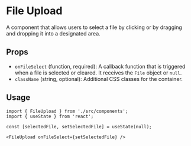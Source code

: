 # File Upload

A component that allows users to select a file by clicking or by dragging and dropping it into a designated area.

## Props

*   `onFileSelect` (function, required): A callback function that is triggered when a file is selected or cleared. It receives the `File` object or `null`.
*   `className` (string, optional): Additional CSS classes for the container.

## Usage

```tsx
import { FileUpload } from './src/components';
import { useState } from 'react';

const [selectedFile, setSelectedFile] = useState(null);

<FileUpload onFileSelect={setSelectedFile} />
```
